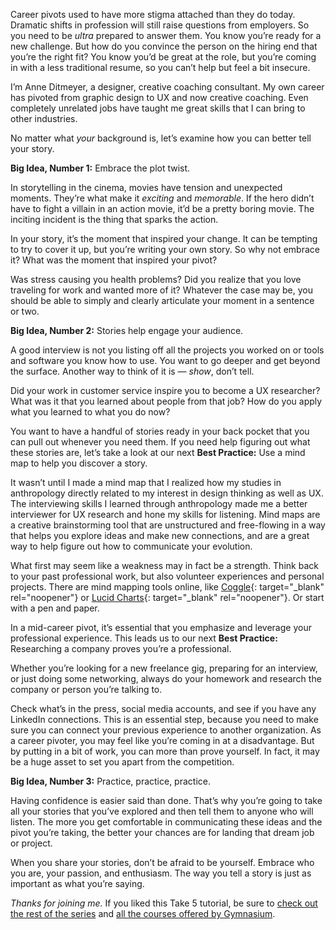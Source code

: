 Career pivots used to have more stigma attached than they do today. Dramatic shifts in profession will still raise questions from employers. So you need to be *ultra* prepared to answer them. You know you’re ready for a new challenge. But how do you convince the person on the hiring end that you’re the right fit? You know you’d be great at the role, but you’re coming in with a less traditional resume, so you can’t help but feel a bit insecure.

I’m Anne Ditmeyer, a designer, creative coaching consultant. My own career has pivoted from graphic design to UX and now creative coaching. Even completely unrelated jobs have taught me great skills that I can bring to other industries.

No matter what *your* background is, let’s examine how you can better tell your story.

**Big Idea, Number 1:** Embrace the plot twist.

In storytelling in the cinema, movies have tension and unexpected moments. They’re what make it *exciting* and *memorable*. If the hero didn’t have to fight a villain in an action movie, it’d be a pretty boring movie. The inciting incident is the thing that sparks the action.

In your story, it’s the moment that inspired your change. It can be tempting to try to cover it up, but you’re writing your own story. So why not embrace it? What was the moment that inspired your pivot?

Was stress causing you health problems? Did you realize that you love traveling for work and wanted more of it? Whatever the case may be, you should be able to simply and clearly articulate your moment in a sentence or two.

**Big Idea, Number 2:** Stories help engage your audience.

A good interview is not you listing off all the projects you worked on or tools and software you know how to use. You want to go deeper and get beyond the surface. Another way to think of it is — *show*, don’t tell.

Did your work in customer service inspire you to become a UX researcher? What was it that you learned about people from that job? How do you apply what you learned to what you do now?

You want to have a handful of stories ready in your back pocket that you can pull out whenever you need them. If you need help figuring out what these stories are, let’s take a look at our next **Best Practice:** Use a mind map to help you discover a story.

It wasn’t until I made a mind map that I realized how my studies in anthropology directly related to my interest in design thinking as well as UX. The interviewing skills I learned through anthropology made me a better interviewer for UX research and hone my skills for listening. Mind maps are a creative brainstorming tool that are unstructured and free-flowing in a way that helps you explore ideas and make new connections, and are a great way to help figure out how to communicate your evolution.

What first may seem like a weakness may in fact be a strength. Think back to your past professional work, but also volunteer experiences and personal projects. There are mind mapping tools online, like [Coggle][1]{: target="_blank" rel="noopener"} or [Lucid Charts][2]{: target="_blank" rel="noopener"}. Or start with a pen and paper.

In a mid-career pivot, it’s essential that you emphasize and leverage your professional experience. This leads us to our next **Best Practice:** Researching a company proves you’re a professional.

Whether you’re looking for a new freelance gig, preparing for an interview, or just doing some networking, always do your homework and research the company or person you’re talking to.

Check what’s in the press, social media accounts, and see if you have any LinkedIn connections. This is an essential step, because you need to make sure you can connect your previous experience to another organization. As a career pivoter, you may feel like you’re coming in at a disadvantage. But by putting in a bit of work, you can more than prove yourself. In fact, it may be a huge asset to set you apart from the competition.

**Big Idea, Number 3:** Practice, practice, practice.

Having confidence is easier said than done. That’s why you’re going to take all your stories that you’ve explored and then tell them to anyone who will listen. The more you get comfortable in communicating these ideas and the pivot you’re taking, the better your chances are for landing that dream job or project.

When you share your stories, don’t be afraid to be yourself. Embrace who you are, your passion, and enthusiasm. The way you tell a story is just as important as what you’re saying.

*Thanks for joining me.* If you liked this Take 5 tutorial, be sure to [check out the rest of the series][3] and [all the courses offered by Gymnasium][4].

[0]: #tutorial-resources
[1]: https://coggle.it
[2]: https://www.lucidchart.com
[3]: https://thegymnasium.com/courses/take5
[4]: https://thegymnasium.com/courses

